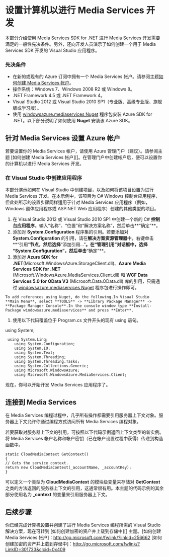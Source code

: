 <properties linkid="develop-media-services-how-to-guides-set-up-computer" urlDisplayName="Set Up Computer for Media Services" pageTitle="How to Set Up Computer for Media Services - Azure" metaKeywords="" description="Learn about the prerequisites for Media Services using the Media Services SDK for .NET. Also learn how to create a Visual Studio app." metaCanonical="" services="media-services" documentationCenter="" title="Setting up your computer for Media Services development" authors="migree" solutions="" manager="" editor="" />

设置计算机以进行 Media Services 开发
====================================

本部分介绍使用 Media Services SDK for .NET 进行 Media Services 开发需要满足的一般性先决条件。另外，还向开发人员演示了如何创建一个用于 Media Services SDK 开发的 Visual Studio 应用程序。

### 先决条件

-   在新的或现有的 Azure 订阅中拥有一个 Media Services 帐户。请参阅主题[如何创建 Media Services 帐户](http://www.windowsazure.com/zh-cn/manage/services/media-services/how-to-create-a-media-services-account/)。
-   操作系统：Windows 7、Windows 2008 R2 或 Windows 8。
-   .NET Framework 4.5 或 .NET Framework 4。
-   Visual Studio 2012 或 Visual Studio 2010 SP1（专业版、高级专业版、旗舰版或学习版）。
-   使用 [windowsazure.mediaservices Nuget](http://nuget.org/packages/windowsazure.mediaservices) 程序包安装 Azure SDK for .NET。以下部分说明了如何使用 **Nuget** 安装该 Azure SDK。

针对 Media Services 设置 Azure 帐户
-----------------------------------

若要设置你的 Media Services 帐户，请使用 Azure 管理门户（建议）。请参阅主题 [如何创建 Media Services 帐户][]。在管理门户中创建帐户后，便可以设置你的计算机以进行 Media Services 开发。

### 在 Visual Studio 中创建应用程序

本部分演示如何在 Visual Studio 中创建项目，以及如何将该项目设置为进行 Media Services 开发。在本示例中，该项目为 C\# Windows 控制台应用程序，但此处所示的设置步骤同样适用于针对 Media Services 应用程序（例如，Windows 窗体应用程序或 ASP.NET Web 应用程序）创建的其他类型的项目。

1.  在 Visual Studio 2012 或 Visual Studio 2010 SP1 中创建一个新的 C\# **控制台应用程序**。输入“名称”、“位置”和“解决方案名称”，然后单击**“确定”**。
2.  添加对 **System.Configuration** 程序集的引用。若要添加对 **System.Configuration** 的引用，请在**解决方案资源管理器**中，右键单击**“引用”**节点，然后选择**“添加引用...”**。在“管理引用”对话框中，**选择** **“System.Configuration”**，然后单击**“确定”**。
3.  添加对 **Azure SDK for .NET**(Microsoft.WindowsAzure.StorageClient.dll)、**Azure Media Services SDK for .NET** (Microsoft.WindowsAzure.MediaServices.Client.dll) 和 **WCF Data Services 5.0 for OData V3** (Microsoft.Data.OData.dll) 库的引用，只需通过 [windowsazure.mediaservices Nuget](http://nuget.org/packages/windowsazure.mediaservices) 程序包进行操作即可。

<!-- -->

    To add references using Nuget, do the following.In Visual Studio **Main Menu**, select **TOOLS** -> **Library Package Manager** -> **Package Manager Console**.In the console window type **Install-Package windowsazure.mediaservices** and press **Enter**.

1.  使用以下代码覆盖位于 Program.cs 文件开头的现有 using 语句。

using System;

     using System.Linq;
        using System.Configuration;
        using System.IO;
        using System.Text;
        using System.Threading;
        using System.Threading.Tasks;
        using System.Collections.Generic;
        using Microsoft.WindowsAzure;
        using Microsoft.WindowsAzure.MediaServices.Client;

现在，你可以开始开发 Media Services 应用程序了。

连接到 Media Services
---------------------

在 Media Services 编程过程中，几乎所有操作都需要引用服务器上下文对象。服务器上下文允许你通过编程方式访问所有 Media Services 编程对象。

若要获取对服务器上下文的引用，可按照以下代码示例返回上下文类型的新实例。将 Media Services 帐户名称和帐户密钥（已在帐户设置过程中获得）传递到构造函数中。

    static CloudMediaContext GetContext()
    {
    // Gets the service context. 
    return new CloudMediaContext(_accountName, _accountKey);
    } 

可以定义一个类型为 **CloudMediaContext** 的模块级变量来存储对 **GetContext** 之类的方法返回的服务器上下文的引用，这通常很有用。本主题的代码示例的其余部分使用名为 **\_context** 的变量来引用服务器上下文。

后续步骤
--------

你已经完成计算机设置并创建了进行 Media Services 编程所需的 Visual Studio 解决方案，现在可转到 [如何创建加密的资产并上载到存储中][] 主题。[如何创建 Media Services 帐户]：http://go.microsoft.com/fwlink/?linkid=256662 [如何创建加密的资产并上载到存储中]：http://go.microsoft.com/fwlink/?LinkID=301733&clcid=0x409


